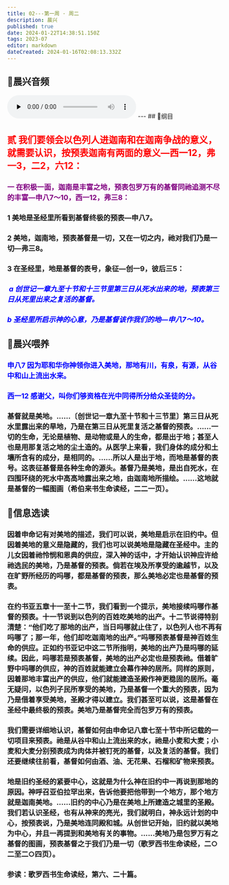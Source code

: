 ```yaml
---
title: 02---第一周 · 周二
description: 晨兴
published: true
date: 2024-01-22T14:38:51.150Z
tags: 2023-07
editor: markdown
dateCreated: 2024-01-16T02:08:13.332Z
---
```


## 🎵晨兴音频
<audio id="audio" controls="" preload="none">
      <source id="mp3" src="/2023-07/week1/week1day2.mp3">
</audio>
---
## 📖纲目

## <font color=red>贰 我们要领会以色列人进迦南和在迦南争战的意义，就需要认识，按预表迦南有两面的意义—西一12，弗一3，二2，六12：</font>

### <font color=purple>一 在积极一面，迦南是丰富之地，预表包罗万有的基督同祂追测不尽的丰富—申八7～10，西一12，弗三8：</font>

### 1 美地是圣经里所看到基督终极的预表—申八7。

### 2 美地，迦南地，预表基督是一切，又在一切之内，祂对我们乃是一切—弗三8。

### 3 在圣经里，地是基督的表号，象征—创一9，彼后三5：

###   *<font color=blue>a 创世记一章九至十节和十三节里第三日从死水出来的地，预表第三日从死里出来之复活的基督。</font>*

### *<font color=blue>b 圣经里所启示神的心意，乃是基督该作我们的地—申八7～10。</font>*

## 📖晨兴喂养

### <font color=blue>申八7    因为耶和华你神领你进入美地，那地有川，有泉，有源，从谷中和山上流出水来。</font>

### <font color=blue>西一12    感谢父，叫你们够资格在光中同得所分给众圣徒的分。</font>

### 基督就是美地。……〔创世记一章九至十节和十三节里〕第三日从死水里露出来的旱地，乃是在第三日从死里复活之基督的预表。……一切的生命，无论是植物、是动物或是人的生命，都是出于地；甚至人也是用那复活之地的尘土造的。从医学上来看，我们身体的成分和土壤所含有的成分，是相同的。……所以人是出于地，而地是基督的表号。这表征基督是各种生命的源头。基督乃是美地，是出自死水，在四围环绕的死水中高高地露出来之地，由迦南地所描绘。……这地就是基督的一幅图画（希伯来书生命读经，二二一页）。

## 📖信息选读

### 因着申命记有对美地的描述，我们可以说，美地是启示在旧约中。但因着美地的意义是隐藏的，我们也可以说美地是隐藏在圣经中。主的儿女因着祂怜悯和恩典的供应，深入神的话中，才开始认识神应许给祂选民的美地，乃是基督的预表。倘若在埃及所享受的逾越节，以及在旷野所经历的吗哪，都是基督的预表，那么美地必定也是基督的预表。

### 在约书亚五章十一至十二节，我们看到一个提示，美地接续吗哪作基督的预表。十一节说到以色列的百姓吃美地的出产。十二节说得特别清楚：“他们吃了那地的出产，当日吗哪就止住了，以色列人也不再有吗哪了；那一年，他们却吃迦南地的出产。”吗哪预表基督是神百姓生命的供应。正如约书亚记中这二节所指明，美地的出产乃是吗哪的延续。因此，吗哪若是预表基督，美地的出产必定也是预表祂。借着旷野中吗哪的供应，神的百姓就能建立会幕作神的居所。同样的原则，因着那地丰富出产的供应，他们就能建造圣殿作神更稳固的居所。毫无疑问，以色列子民所享受的美地，乃是基督一个重大的预表，因为乃是借着享受美地，圣殿才得以建立。我们甚至可以说，这是基督在圣经中最终极的预表。美地乃是基督完全而包罗万有的预表。

### 我们需要详细地认识，基督如何由申命记八章七至十节中所记载的一切项目来预表。祂是从谷中和山上流出来的水，祂是小麦和大麦；小麦和大麦分别预表成为肉体并被钉死的基督，以及复活的基督。我们还要继续往前看，基督如何由酒、油、无花果、石榴和矿物来预表。

### 地是旧约圣经的紧要中心，这就是为什么神在旧约中一再说到那地的原因。神呼召亚伯拉罕出来，告诉他要把他带到一个地方，那个地方就是迦南美地。……旧约的中心乃是在美地上所建造之城里的圣殿。我们若认识圣经，也有从神来的亮光，我们就明白，神永远计划的中心，按预表说，乃是美地连同殿和城。从创世记开始，旧约就以美地为中心，并且一再提到和美地有关的事物。……美地乃是包罗万有之基督的图画，预表基督之于我们乃是一切（歌罗西书生命读经，二○二至二○四页）。

### 参读：歌罗西书生命读经，第六、二十篇。

<!-- Google tag (gtag.js) -->

<script async src="https://www.googletagmanager.com/gtag/js?id=G-1P8709Z16T"></script>

<script>


 window.dataLayer = window.dataLayer || [];

 function gtag(){dataLayer.push(arguments);}

 gtag('js', new Date());



 gtag('config', 'G-1P8709Z16T');

</script>